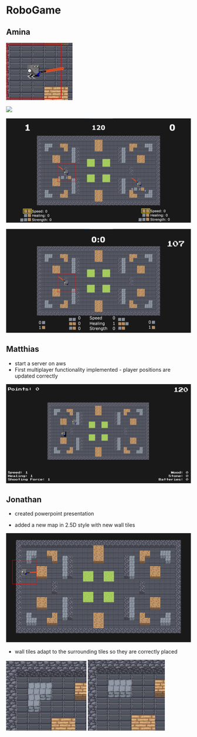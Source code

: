 # RoboGame

## Amina

![](images/robot_sword.JPG)

![](images/symbole.png)

![](images/design1.png)

![](images/design2.png)



## Matthias
- start a server on aws
- First multiplayer functionality implemented - player positions are updated correctly

![](images/multiplayer.png)


## Jonathan

- created powerpoint presentation

- added a new map in 2.5D style with new wall tiles
  
![](images/2.5D_map.png)

- wall tiles adapt to the surrounding tiles so they are correctly placed

![](images/mine_wall1.JPG)
![](images/mine_wall2.JPG)
